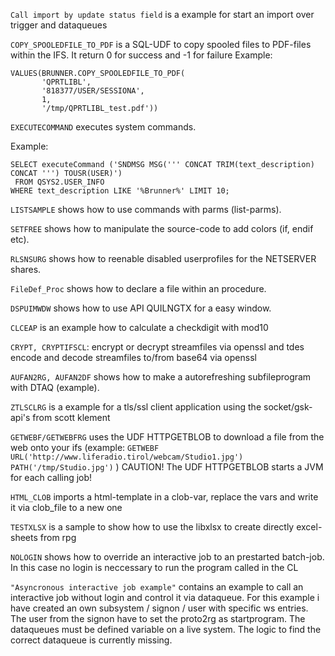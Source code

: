 ```Call import by update status field``` is a example for start an import over trigger and dataqueues 

```COPY_SPOOLEDFILE_TO_PDF``` is a SQL-UDF to copy spooled files to PDF-files within the IFS.
It return 0 for success and -1 for failure
Example:
```
VALUES(BRUNNER.COPY_SPOOLEDFILE_TO_PDF(         
       'QPRTLIBL',
       '818377/USER/SESSIONA', 
       1,
       '/tmp/QPRTLIBL_test.pdf'))
```

```EXECUTECOMMAND``` executes system commands.

Example:
```
SELECT executeCommand ('SNDMSG MSG(''' CONCAT TRIM(text_description) CONCAT ''') TOUSR(USER)')                                
 FROM QSYS2.USER_INFO
WHERE text_description LIKE '%Brunner%' LIMIT 10;
```

```LISTSAMPLE``` shows how to use commands with parms (list-parms).

```SETFREE``` shows how to manipulate the source-code to add colors (if, endif etc).

```RLSNSURG``` shows how to reenable disabled userprofiles for the NETSERVER shares.

```FileDef_Proc``` shows how to declare a file within an procedure.

```DSPUIMWDW``` shows how to use API QUILNGTX for a easy window.

```CLCEAP``` is an example how to calculate a checkdigit with mod10

```CRYPT, CRYPTIFSCL```: encrypt or decrypt streamfiles via openssl and tdes
                   encode and decode streamfiles to/from base64 via openssl

```AUFAN2RG, AUFAN2DF``` shows how to make a autorefreshing subfileprogram with DTAQ (example).

```ZTLSCLRG``` is a example for a tls/ssl client application using the socket/gsk-api's from scott klement

```GETWEBF/GETWEBFRG``` uses the UDF HTTPGETBLOB to download a file from the web onto your ifs 
   (example: ```GETWEBF URL('http://www.liferadio.tirol/webcam/Studio1.jpg') PATH('/tmp/Studio.jpg')``` )
   CAUTION! The UDF HTTPGETBLOB starts a JVM for each calling job!

```HTML_CLOB``` imports a html-template in a clob-var, replace the vars and write it via clob_file to a new one

```TESTXLSX``` is a sample to show how to use the libxlsx to create directly excel-sheets from rpg

```NOLOGIN``` shows how to override an interactive job to an prestarted batch-job. In this case no login is neccessary to run the program called in the CL

```"Asyncronous interactive job example"``` contains an example to call an interactive job without login and control it via dataqueue.
For this example i have created an own subsystem / signon / user with specific ws entries. 
The user from the signon have to set the proto2rg as startprogram. 
The dataqueues must be defined variable on a live system. The logic to find the correct dataqueue is currently missing.
